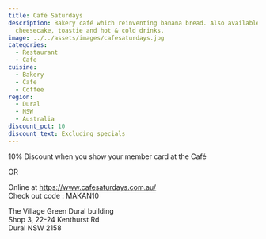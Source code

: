 ```yaml
---
title: Café Saturdays
description: Bakery café which reinventing banana bread. Also available Basque
  cheesecake, toastie and hot & cold drinks.
image: ../../assets/images/cafesaturdays.jpg
categories:
  - Restaurant
  - Cafe
cuisine:
  - Bakery
  - Cafe
  - Coffee
region:
  - Dural
  - NSW
  - Australia
discount_pct: 10
discount_text: Excluding specials
---
```


10% Discount when you show your member card at the Café

OR

Online at https://www.cafesaturdays.com.au/  
Check out code : MAKAN10

The Village Green Dural building  
Shop 3, 22-24 Kenthurst Rd  
Dural NSW 2158
